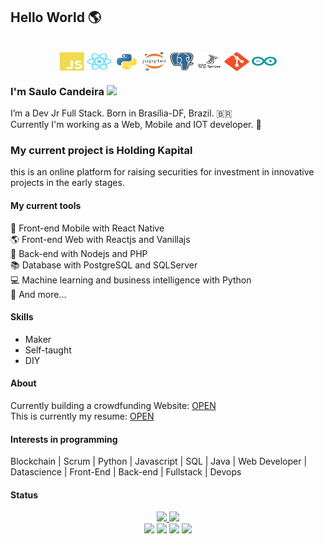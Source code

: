 ## Hello World 🌎
<div style="display: inline_block" align="center"><br>
  <img align="center" alt="Saulo-Js" height="30" width="40" src="https://raw.githubusercontent.com/devicons/devicon/master/icons/javascript/javascript-plain.svg">
  <img align="center" alt="Saulo-React" height="30" width="40" src="https://raw.githubusercontent.com/devicons/devicon/master/icons/react/react-original.svg">
  <img align="center" alt="Saulo-Python" height="30" width="40" src="https://raw.githubusercontent.com/devicons/devicon/master/icons/python/python-original.svg">
  <img align="center" alt="Saulo-Java" height="30" width="40" src="https://raw.githubusercontent.com/devicons/devicon/master/icons/jupyter/jupyter-original-wordmark.svg">
  <img align="center" alt="Saulo-Java" height="30" width="40" src="https://raw.githubusercontent.com/devicons/devicon/master/icons/postgresql/postgresql-original.svg">
  <img align="center" alt="Saulo-Java" height="30" width="40" src="https://raw.githubusercontent.com/devicons/devicon/master/icons/microsoftsqlserver/microsoftsqlserver-plain-wordmark.svg" />
  <img align="center" alt="Saulo-Java" height="30" width="40" src="https://raw.githubusercontent.com/devicons/devicon/master/icons/git/git-original.svg" />
  <img align="center" alt="Arduino" height="30" width="40" src="https://raw.githubusercontent.com/devicons/devicon/master/icons/arduino/arduino-original.svg">
</div>


### I'm Saulo Candeira <img src="https://media.giphy.com/media/hvRJCLFzcasrR4ia7z/giphy.gif" width="30" >

I’m a Dev Jr Full Stack. Born in Brasília-DF, Brazil. 🇧🇷  <br/> 
Currently I'm working as a Web, Mobile and IOT developer. 🚀

### My current project is Holding Kapital 

this is an online platform for raising securities for investment in innovative projects in the early stages.

#### My current tools 
📲 Front-end Mobile with React Native  
🌎 Front-end Web with Reactjs and Vanillajs <br/>
📡 Back-end with Nodejs and PHP <br/>
📚 Database with PostgreSQL and SQLServer <br/>
💻 Machine learning and business intelligence with Python <br/>
🧰 And more...  

#### Skills
- Maker
- Self-taught
- DIY

#### About
Currently building a crowdfunding Website: [OPEN](https://saulocandeira.github.io/instituto/) <br/>
This is currently my resume: [OPEN](https://www.canva.com/design/DAFM0XAdWa4/kQH0CskQnN_1fW6RiBwadA/edit?utm_content=DAFM0XAdWa4&utm_campaign=designshare&utm_medium=link2&utm_source=sharebutton)  

#### Interests in programming
 Blockchain | Scrum | Python | Javascript | SQL | Java | Web Developer | Datascience | Front-End | Back-end | Fullstack | Devops

#### Status 
<div align="center">
  <a href="https://github.com/saulocandeira">
  <img height="180em" src="https://github-readme-stats.vercel.app/api?username=saulocandeira&show_icons=true&theme=dracula&include_all_commits=true&count_private=true"/>
  <img height="180em" src="https://github-readme-stats.vercel.app/api/top-langs/?username=saulocandeira&layout=compact&langs_count=7&theme=dracula"/>
</div>
  
<div align="center"> 
  <a href="https://www.youtube.com/channel/UChP6kSt8gVT92irS_UeoGEw" target="_blank"><img src="https://img.shields.io/badge/YouTube-FF0000?style=for-the-badge&logo=youtube&logoColor=white" target="_blank"></a>
  <a href="https://instagram.com/saulocandeira" target="_blank"><img src="https://img.shields.io/badge/-Instagram-%23E4405F?style=for-the-badge&logo=instagram&logoColor=white" target="_blank"></a>
  <a href = "mailto:saulolsc@gmail.com"><img src="https://img.shields.io/badge/-Gmail-%23333?style=for-the-badge&logo=gmail&logoColor=white" target="_blank"></a>
  <a href="https://www.linkedin.com/in/saulocandeira" target="_blank"><img src="https://img.shields.io/badge/-LinkedIn-%230077B5?style=for-the-badge&logo=linkedin&logoColor=white" target="_blank"></a> 
</div>
 
